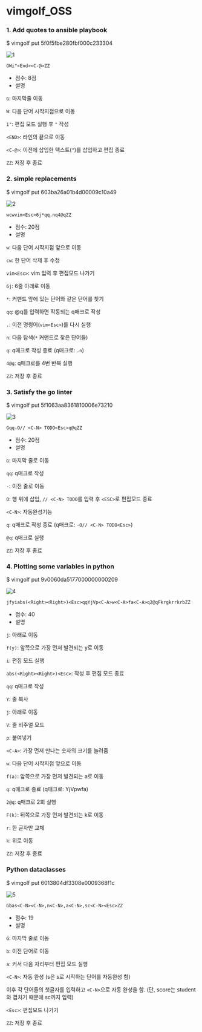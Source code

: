# vimgolf_OSS


### 1. Add quotes to ansible playbook
$ vimgolf put 5f0f5fbe280fbf000c233304

![1](https://user-images.githubusercontent.com/68629440/144738001-1deab3d0-2bc8-4d84-8ebf-40f839e9fe9a.gif)

`GWi"<End><C-@>ZZ`
* 점수: 8점
* 설명

`G`: 마지막줄 이동

`W`: 다음 단어 시작지점으로 이동

`i"`: 편집 모드 실행 후 `"` 작성

`<END>`: 라인의 끝으로 이동

`<C-@>`: 이전에 삽입한 텍스트(`"`)를 삽입하고 편집 종료

`ZZ`: 저장 후 종료

### 2. simple replacements
$ vimgolf put 603ba26a01b4d00009c10a49

![2](https://user-images.githubusercontent.com/68629440/144738724-9fbad438-7437-4e5b-bcc3-021ce6404ad2.gif)

`wcwvim<Esc>6j*qq.nq4@qZZ`
* 점수: 20점
* 설명

`w`: 다음 단어 시작지점 앞으로 이동

`cw`: 한 단어 삭제 후 수정

`vim<Esc>`: vim 입력 후 편집모드 나가기

`6j`: 6줄 아래로 이동

`*`: 커맨드 앞에 있는 단어와 같은 단어를 찾기

`qq`: @q를 입력하면 작동되는 q매크로 작성

`.`: 이전 명령어(`vim<Esc>`)를 다시 실행

`n`: 다음 탐색(`*` 커맨드로 찾은 단어들)

`q`: q매크로 작성 종료 (q매크로: `.n`)

`4@q`: q매크로를 4번 반복 실행

`ZZ`: 저장 후 종료

### 3. Satisfy the go linter
$ vimgolf put 5f1063aa8361810006e73210

![3](https://user-images.githubusercontent.com/68629440/144738738-34756f9f-d0bc-41de-8a67-dac024a5cd7d.gif)

`Gqq-O// <C-N> TODO<Esc>q@qZZ`
* 점수: 20점
* 설명

`G`: 마지막 줄로 이동

`qq`: q매크로 작성

`-`: 이전 줄로 이동

`O`: 행 위에 삽입, `// <C-N> TODO`를 입력 후 `<ESC>`로 편집모드 종료

`<C-N>`: 자동완성기능

`q`: q매크로 작성 종료 (q매크로: `-O// <C-N> TODO<Esc>`)

`@q`: q매크로 실행

`ZZ`: 저장 후 종료

### 4. Plotting some variables in python
$ vimgolf put 9v0060da5177000000000209

![4](https://user-images.githubusercontent.com/68629440/144739120-4e052d07-7a93-4d1b-b99e-ad267c996f70.gif)

`jfyiabs(<Right><Right>)<Esc>qqYjVp<C-A>w<C-A>fa<C-A>q2@qFkrgkrrkrbZZ`
* 점수: 40
* 설명

`j`: 아래로 이동

`f(y)`: 앞쯕으로 가장 먼저 발견되는 y로 이동

`i`: 편집 모드 실행

`abs(<Right><Right>)<Esc>`: 작성 후 편집 모드 종료

`qq`: q매크로 작성

`Y`: 줄 복사

`j`: 아래로 이동

`V`: 줄 비주얼 모드

`p`: 붙여넣기

`<C-A>`: 가장 먼저 만나는 숫자의 크기를 늘려줌

`w`: 다음 단어 시작지점 앞으로 이동

`f(a)`: 앞쯕으로 가장 먼저 발견되는 a로 이동

`q`: q매크로 종료 (q매크로: YjVp<C-A>w<C-A>fa<C-A>)

`2@q`: q매크로 2회 실행

`F(k)`: 뒤쪽으로 가장 먼저 발견되는 k로 이동

`r`: 한 글자만 교체
  
`k`: 위로 이동
  
`ZZ`: 저장 후 종료

### Python dataclasses
$ vimgolf put 6013804df3308e0009368f1c
  
![5](https://user-images.githubusercontent.com/68629440/144739861-4f4e94ab-b7b8-4725-aa76-c1904c027f44.gif)

`Gbas<C-N><C-N>,n<C-N>,a<C-N>,sc<C-N><Esc>ZZ`
* 점수: 19
* 설명

`G`: 마지막 줄로 이동
  
`b`: 이전 단어로 이동
  
`a`: 커서 다음 자리부터 편집 모드 실행

`<C-N>`: 자동 완성 (s<C-N>은 s로 시작하는 단어를 자동완성 함)
  
이후 각 단어들의 첫글자를 입력하고 `<C-N>`으로 자동 완성을 함. (단, score는 student와 겹치기 때문에 sc까지 입력)  

`<Esc>`: 편집모드 나가기
  
`ZZ`: 저장 후 종료
